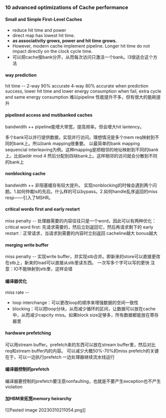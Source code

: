 ### 10 advanced optimizations of Cache performance

#### Small and Simple First-Level Caches
- reduce hit time and power
- direct map has lowest hit time. 
- **as associativity grows, power and hit time grows.** 
- However, modern cache implement pipeline. Longer hit time do not impact directly on the clock cycle time. 
- 可以把cache按bank分开，从而每次访问只激活一个bank。l3很适合这个方法

#### way prediction
hit time --
2-way 90% accurate
4-way 80% accurate
when prediction success, lower hit time and lower energy consumption 
when fail, extra cycle and same energy consumption
难以pipeline
性能提升不多，但有很大的能耗提升

#### pipelined access and mutibanked caches
bandwidth ++
pipeline能增大带宽，提高频率。但会增大hit lantency。

多个bank可以并行提供数据，实现并行访问。理想情况是多个mem req映射到不同的bank上。所以bank mapping很重要。
以最简单的bank mapping sequencial interleaving为例。这种mapping是把相邻的地址映射到不同的bank上。比如addr mod 4 然后分配到四块bank上。这样相邻的访问就会分散到不同的bank上

#### nonblocking cache
bandwidth ++
非阻塞缓存有较大提升。
实现nonblocking的时候会遇到两个问题。1.如何仲裁ls的先后。什么样的可以bypass。2.如何handle乱序返回的miss resp——引入了MSHR。

#### critical words first and early restart
miss penalty --
处理器需要的内容往往只是一个word，因此可以有两种优化：
critical word first: 先请求需要的，然后立刻返回它，然后再请求剩下的
early restart：正常请求，当请求到需要的内容时立刻返回
cacheline越大 bonus越大

#### merging write buffer
miss penalty --
实现write buffer，并实现stb合并。即新来的store可以直接更改在stb上，新来的load可以直接从stb里读东西。
一次写多个字可以写的更快
注意：IO不能映射到stb里，这样会错

#### 编译器优化
miss rate --
- loop interchange：可以更改loop的顺序来增强数据的空间一致性
- blocking：可以把loop分块，从而减少循环的区间，让数据可以放在cache中，从而减少capcity miss。如果block size足够多，所有数据都能放在寄存器里

#### hardware prefetching 
可以用stream buffer。prefetch来的东西可以放在stream buffer里，然后对比req和stream buffer内的内容。
可以减少大概50%-70%的miss
prefetch的关键在于，可以一边执行prefetch 一边处理器继续流水线运行

#### 编译器控制的prefetch
编译器要控制的prefetch要注意nonfaulting，也就是不要产生exception也不产生violation

#### 加HBM来拓宽memory heirarchy


![[Pasted image 20230310211054.png]]
